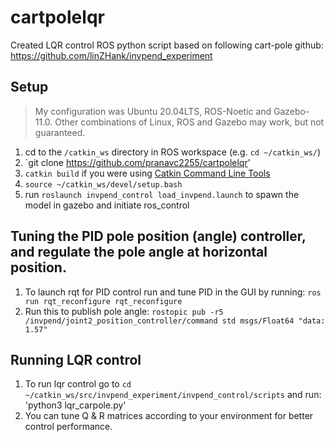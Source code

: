 # cartpolelqr
Created LQR control ROS python script based on following cart-pole github: https://github.com/linZHank/invpend_experiment

## Setup
> My configuration was Ubuntu 20.04LTS, ROS-Noetic and Gazebo\-11.0. Other combinations of Linux, ROS and Gazebo may work, but not guaranteed.
1. cd to the `/catkin_ws` directory in ROS workspace (e.g. `cd ~/catkin_ws/`)
2. `git clone https://github.com/pranavc2255/cartpolelqr'
3. `catkin build` if you were using [Catkin Command Line Tools](https://catkin-tools.readthedocs.io/en/latest/)
4. `source ~/catkin_ws/devel/setup.bash`
5. run `roslaunch invpend_control load_invpend.launch` to spawn the model in gazebo and initiate ros_control

## Tuning the PID pole position (angle) controller, and regulate the pole angle at horizontal position.
1. To launch rqt for PID control run and tune PID in the GUI by running: `ros run rqt_reconfigure rqt_reconfigure`
2. Run this to publish pole angle: `rostopic pub -r5 /invpend/joint2_position_controller/command std msgs/Float64 "data: 1.57"`


## Running LQR control
1. To run lqr control go to `cd ~/catkin_ws/src/invpend_experiment/invpend_control/scripts` and run: 'python3 lqr_carpole.py'
2. You can tune Q & R matrices according to your environment for better control performance.
